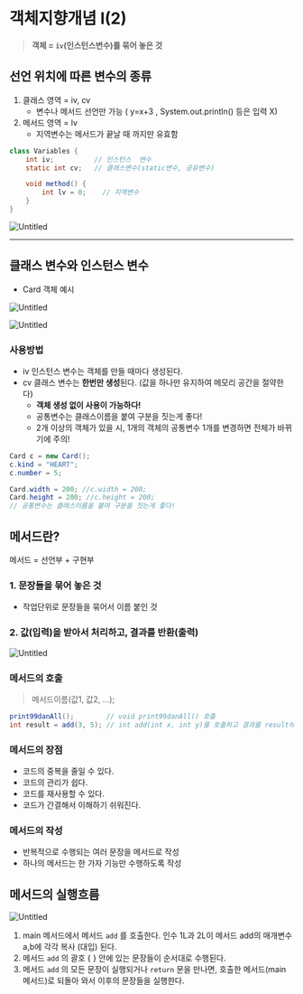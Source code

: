 # 객체지향개념 I(2)

> **객체 = `iv`(인스턴스변수)를 묶어 놓은 것**
> 

## 선언 위치에 따른 변수의 종류

1. 클래스 영역 = iv, cv
    - 변수나 메서드 선언만 가능 ( y=x+3 , System.out.println() 등은 입력 X)
2. 메서드 영역 = lv
    - 지역변수는 메서드가 끝날 때 까지만 유효함

```java
class Variables {
	int iv;          // 인스턴스  변수
	static int cv;   // 클래스변수(static변수, 공유변수)

	void method() {
		int lv = 0;    // 지역변수
	}
}
```

![Untitled](https://s3.us-west-2.amazonaws.com/secure.notion-static.com/9af3d1da-aa60-465e-8ad5-0649075b8101/Untitled.png?X-Amz-Algorithm=AWS4-HMAC-SHA256&X-Amz-Content-Sha256=UNSIGNED-PAYLOAD&X-Amz-Credential=AKIAT73L2G45EIPT3X45%2F20220202%2Fus-west-2%2Fs3%2Faws4_request&X-Amz-Date=20220202T132228Z&X-Amz-Expires=86400&X-Amz-Signature=4b49e37de5ae347794f42ba5ac526eca94164abb17a794f8502438a3337828d6&X-Amz-SignedHeaders=host&response-content-disposition=filename%20%3D%22Untitled.png%22&x-id=GetObject)

---

## 클래스 변수와 인스턴스 변수

- Card 객체 예시

![Untitled](https://s3.us-west-2.amazonaws.com/secure.notion-static.com/358451c1-77e6-4296-953c-f57f42a3897d/Untitled.png?X-Amz-Algorithm=AWS4-HMAC-SHA256&X-Amz-Content-Sha256=UNSIGNED-PAYLOAD&X-Amz-Credential=AKIAT73L2G45EIPT3X45%2F20220202%2Fus-west-2%2Fs3%2Faws4_request&X-Amz-Date=20220202T132230Z&X-Amz-Expires=86400&X-Amz-Signature=a6df93c33f4b394a18d108614948afd42be458565ee8f218b3d5b4c5ae7e483b&X-Amz-SignedHeaders=host&response-content-disposition=filename%20%3D%22Untitled.png%22&x-id=GetObject)

![Untitled](https://s3.us-west-2.amazonaws.com/secure.notion-static.com/f5b96f98-71d5-4e85-ab0e-56a1ac2f7995/Untitled.png?X-Amz-Algorithm=AWS4-HMAC-SHA256&X-Amz-Content-Sha256=UNSIGNED-PAYLOAD&X-Amz-Credential=AKIAT73L2G45EIPT3X45%2F20220202%2Fus-west-2%2Fs3%2Faws4_request&X-Amz-Date=20220202T135608Z&X-Amz-Expires=86400&X-Amz-Signature=8c749b2fcd97ce3b6ef6efd4116779217a9d5c51a8c1570ceddc95ef8f75b1c6&X-Amz-SignedHeaders=host&response-content-disposition=filename%20%3D%22Untitled.png%22&x-id=GetObject)

### 사용방법

- iv 인스턴스 변수는 객체를 만들 때마다 생성된다.
- cv 클래스 변수는 **한번만 생성**된다. (값을 하나만 유지하여 메모리 공간을 절약한다)
    - **객체 생성 없이 사용이 가능하다!**
    - 공통변수는 클래스이름을 붙여 구분을 짓는게 좋다!
    - 2개 이상의 객체가 있을 시, 1개의 객체의 공통변수 1개를 변경하면 전체가 바뀌기에 주의!

```java
Card c = new Card();
c.kind = "HEART";
c.number = 5;

Card.width = 200; //c.width = 200;
Card.height = 200; //c.height = 200;
// 공통변수는 클래스이름을 붙여 구분을 짓는게 좋다!
```

## 메서드란?

메서드 = 선언부 + 구현부

### 1. 문장들을 묶어 놓은 것

- 작업단위로 문장들을 묶어서 이름 붙인 것

### 2. 값(입력)을 받아서 처리하고, 결과를 반환(출력)

![Untitled](https://s3.us-west-2.amazonaws.com/secure.notion-static.com/196c335d-5dd6-472a-be35-829d8ada92f5/Untitled.png?X-Amz-Algorithm=AWS4-HMAC-SHA256&X-Amz-Content-Sha256=UNSIGNED-PAYLOAD&X-Amz-Credential=AKIAT73L2G45EIPT3X45%2F20220202%2Fus-west-2%2Fs3%2Faws4_request&X-Amz-Date=20220202T135503Z&X-Amz-Expires=86400&X-Amz-Signature=6c19820c534e457445fa5f16ae21deafd55a85874e0847605d0d143092951147&X-Amz-SignedHeaders=host&response-content-disposition=filename%20%3D%22Untitled.png%22&x-id=GetObject)

### 메서드의 호출

> 메서드이름(값1, 값2, ...);
> 

```java
print99danAll();        // void print99danAll() 호출
int result = add(3, 5); // int add(int x, int y)를 호출하고 결과를 result에 저장
```

### 메서드의 장점

- 코드의 중복을 줄일 수 있다.
- 코드의 관리가 쉽다.
- 코드를 재사용할 수 있다.
- 코드가 간결해서 이해하기 쉬워진다.

### 메서드의 작성

- 반복적으로 수행되는 여러 문장을 메서드로 작성
- 하나의 메서드는 한 가자 기능만 수행하도록 작성


## 메서드의 실행흐름

![Untitled](https://s3.us-west-2.amazonaws.com/secure.notion-static.com/56e09e1d-a21d-4004-8cf1-b259400014e2/Untitled.png?X-Amz-Algorithm=AWS4-HMAC-SHA256&X-Amz-Content-Sha256=UNSIGNED-PAYLOAD&X-Amz-Credential=AKIAT73L2G45EIPT3X45%2F20220202%2Fus-west-2%2Fs3%2Faws4_request&X-Amz-Date=20220202T141137Z&X-Amz-Expires=86400&X-Amz-Signature=8936c0f4b6b54d3fb0b30f1ea0fda138839c43779dc817b669f39530b7336fa1&X-Amz-SignedHeaders=host&response-content-disposition=filename%20%3D%22Untitled.png%22&x-id=GetObject)

1. main 메서드에서 메서드 `add` 를 호출한다. 인수 1L과 2L이 메서드 add의 매개변수 a,b에 각각 복사 (대입) 된다.
2. 메서드 `add` 의 괄호 { } 안에 있는 문장들이 순서대로 수행된다.
3. 메서드 `add` 의 모든 문장이 실행되거나 `return` 문을 만나면, 호출한 메서드(main 메서드)로 되돌아 와서 이후의 문장들을 실행한다.